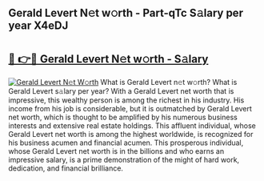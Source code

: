 ## Gerald Levert N𝚎t w𝚘rth - Part-qTc S𝚊lary per year X4eDJ

# <h2><a href="http://gc3e1fd.nevu.top/?p=Gerald+Levert">🔗 👉🔴 Gerald Levert N𝚎t w𝚘rth - S𝚊lary</a></h2>

[![Gerald Levert N𝚎t W𝚘rth](https://i.imgur.com/Oavwk0R.jpeg)](http://gc3e1fd.nevu.top/?p=Gerald+Levert)
What is Gerald Levert n𝚎t w𝚘rth? What is Gerald Levert s𝚊lary per year?
With a Gerald Levert net worth that is impressive, this wealthy person is among the richest in his industry. His income from his job is considerable, but it is outmatched by Gerald Levert net worth, which is thought to be amplified by his numerous business interests and extensive real estate holdings. This affluent individual, whose Gerald Levert net worth is among the highest worldwide, is recognized for his business acumen and financial acumen. This prosperous individual, whose Gerald Levert net worth is in the billions and who earns an impressive salary, is a prime demonstration of the might of hard work, dedication, and financial brilliance.
